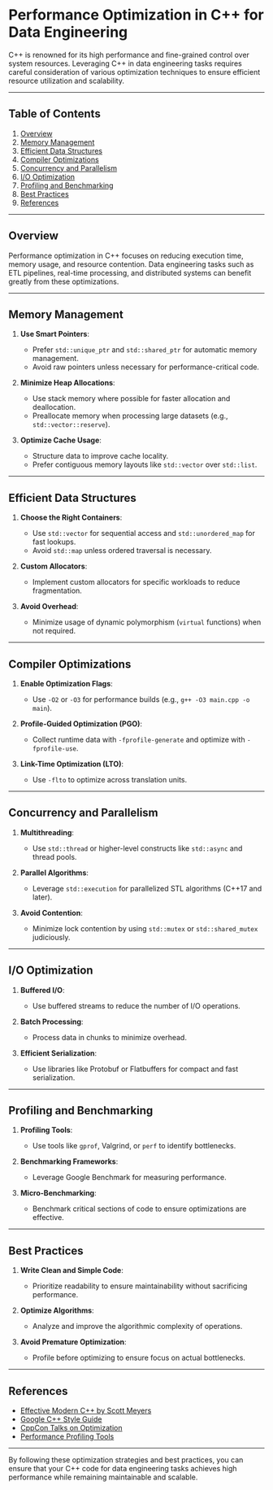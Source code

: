 # Performance Optimization in C++ for Data Engineering

C++ is renowned for its high performance and fine-grained control over system resources. Leveraging C++ in data engineering tasks requires careful consideration of various optimization techniques to ensure efficient resource utilization and scalability.

---

## Table of Contents

1. [Overview](#overview)
2. [Memory Management](#memory-management)
3. [Efficient Data Structures](#efficient-data-structures)
4. [Compiler Optimizations](#compiler-optimizations)
5. [Concurrency and Parallelism](#concurrency-and-parallelism)
6. [I/O Optimization](#io-optimization)
7. [Profiling and Benchmarking](#profiling-and-benchmarking)
8. [Best Practices](#best-practices)
9. [References](#references)

---

## Overview

Performance optimization in C++ focuses on reducing execution time, memory usage, and resource contention. Data engineering tasks such as ETL pipelines, real-time processing, and distributed systems can benefit greatly from these optimizations.

---

## Memory Management

1. **Use Smart Pointers**:
   - Prefer `std::unique_ptr` and `std::shared_ptr` for automatic memory management.
   - Avoid raw pointers unless necessary for performance-critical code.

2. **Minimize Heap Allocations**:
   - Use stack memory where possible for faster allocation and deallocation.
   - Preallocate memory when processing large datasets (e.g., `std::vector::reserve`).

3. **Optimize Cache Usage**:
   - Structure data to improve cache locality.
   - Prefer contiguous memory layouts like `std::vector` over `std::list`.

---

## Efficient Data Structures

1. **Choose the Right Containers**:
   - Use `std::vector` for sequential access and `std::unordered_map` for fast lookups.
   - Avoid `std::map` unless ordered traversal is necessary.

2. **Custom Allocators**:
   - Implement custom allocators for specific workloads to reduce fragmentation.

3. **Avoid Overhead**:
   - Minimize usage of dynamic polymorphism (`virtual` functions) when not required.

---

## Compiler Optimizations

1. **Enable Optimization Flags**:
   - Use `-O2` or `-O3` for performance builds (e.g., `g++ -O3 main.cpp -o main`).

2. **Profile-Guided Optimization (PGO)**:
   - Collect runtime data with `-fprofile-generate` and optimize with `-fprofile-use`.

3. **Link-Time Optimization (LTO)**:
   - Use `-flto` to optimize across translation units.

---

## Concurrency and Parallelism

1. **Multithreading**:
   - Use `std::thread` or higher-level constructs like `std::async` and thread pools.

2. **Parallel Algorithms**:
   - Leverage `std::execution` for parallelized STL algorithms (C++17 and later).

3. **Avoid Contention**:
   - Minimize lock contention by using `std::mutex` or `std::shared_mutex` judiciously.

---

## I/O Optimization

1. **Buffered I/O**:
   - Use buffered streams to reduce the number of I/O operations.

2. **Batch Processing**:
   - Process data in chunks to minimize overhead.

3. **Efficient Serialization**:
   - Use libraries like Protobuf or Flatbuffers for compact and fast serialization.

---

## Profiling and Benchmarking

1. **Profiling Tools**:
   - Use tools like `gprof`, Valgrind, or `perf` to identify bottlenecks.

2. **Benchmarking Frameworks**:
   - Leverage Google Benchmark for measuring performance.

3. **Micro-Benchmarking**:
   - Benchmark critical sections of code to ensure optimizations are effective.

---

## Best Practices

1. **Write Clean and Simple Code**:
   - Prioritize readability to ensure maintainability without sacrificing performance.

2. **Optimize Algorithms**:
   - Analyze and improve the algorithmic complexity of operations.

3. **Avoid Premature Optimization**:
   - Profile before optimizing to ensure focus on actual bottlenecks.

---

## References

- [Effective Modern C++ by Scott Meyers](https://www.oreilly.com/library/view/effective-modern-c/9781491908419/)
- [Google C++ Style Guide](https://google.github.io/styleguide/cppguide.html)
- [CppCon Talks on Optimization](https://www.cppcon.org/)
- [Performance Profiling Tools](https://valgrind.org/)

---

By following these optimization strategies and best practices, you can ensure that your C++ code for data engineering tasks achieves high performance while remaining maintainable and scalable.